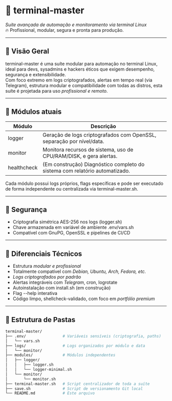 # 🧠 terminal-master

*Suíte avançada de automação e monitoramento via terminal Linux*  
🔥 Profissional, modular, segura e pronta para produção.

---

## 🚀 Visão Geral

terminal-master é uma suíte modular para automação no terminal Linux, ideal para devs, sysadmins e hackers éticos que exigem desempenho, segurança e extensibilidade.  
Com foco extremo em logs criptografados, alertas em tempo real (via Telegram), estrutura modular e compatibilidade com todas as distros, esta suíte é projetada para uso *profissional e remoto*.

---

## 🧩 Módulos atuais

| Módulo           | Descrição                                                                 |
|------------------|---------------------------------------------------------------------------|
| logger         | Geração de logs criptografados com OpenSSL, separação por nível/data.     |
| monitor        | Monitora recursos de sistema, uso de CPU/RAM/DISK, e gera alertas.        |
| healthcheck    | (Em construção) Diagnóstico completo do sistema com relatório automatizado. |

Cada módulo possui logs próprios, flags específicas e pode ser executado de forma independente ou centralizada via terminal-master.sh.

---

## 🔐 Segurança

- Criptografia simétrica AES-256 nos logs (logger.sh)
- Chave armazenada em variável de ambiente .env/vars.sh
- Compatível com GnuPG, OpenSSL e pipelines de CI/CD

---

## 🧠 Diferenciais Técnicos

- Estrutura *modular e profissional*
- Totalmente compatível com *Debian, Ubuntu, Arch, Fedora, etc.*
- *Logs criptografados por padrão*
- Alertas integráveis com *Telegram*, cron, logrotate
- Autoinstalação com install.sh (em construção)
- Flag --help interativa
- Código limpo, shellcheck-validado, com foco em *portfólio premium*

---

## 📁 Estrutura de Pastas

```bash
terminal-master/
├── .env/                # Variáveis sensíveis (criptografia, paths)
│   └── vars.sh
├── logs/                # Logs organizados por módulo e data
│   └── monitor/
├── modules/             # Módulos independentes
│   ├── logger/
│   │   ├── logger.sh
│   │   └── logger-minimal.sh
│   └── monitor/
│       └── monitor.sh
├── terminal-master.sh   # Script centralizador de toda a suíte
├── save.sh              # Script de versionamento Git local
└── README.md            # Este arquivo
